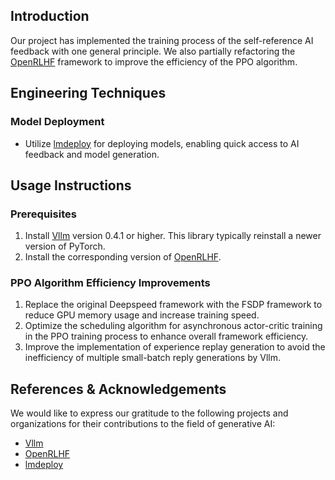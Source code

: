 
## Introduction
Our project has implemented the training process of the self-reference AI feedback with one general principle. We also partially refactoring the [OpenRLHF](https://github.com/OpenLLMAI/OpenRLHF) framework to improve the efficiency of the PPO algorithm.
## Engineering Techniques

### Model Deployment
- Utilize [lmdeploy](https://github.com/InternLM/lmdeploy) for deploying models, enabling quick access to AI feedback and model generation.
## Usage Instructions

### Prerequisites
1. Install [Vllm](https://github.com/vllm-project/vllm) version 0.4.1 or higher. This library typically reinstall a newer version of PyTorch.
2. Install the corresponding version of [OpenRLHF](https://github.com/OpenLLMAI/OpenRLHF).

### PPO Algorithm Efficiency Improvements
1. Replace the original Deepspeed framework with the FSDP framework to reduce GPU memory usage and increase training speed.
2. Optimize the scheduling algorithm for asynchronous actor-critic training in the PPO training process to enhance overall framework efficiency.
3. Improve the implementation of experience replay generation to avoid the inefficiency of multiple small-batch reply generations by Vllm.

## References & Acknowledgements

We would like to express our gratitude to the following projects and organizations for their contributions to the field of generative AI:

- [Vllm](https://github.com/vllm-project/vllm)
- [OpenRLHF](https://github.com/OpenLLMAI/OpenRLHF)
- [lmdeploy](https://github.com/InternLM/lmdeploy)
